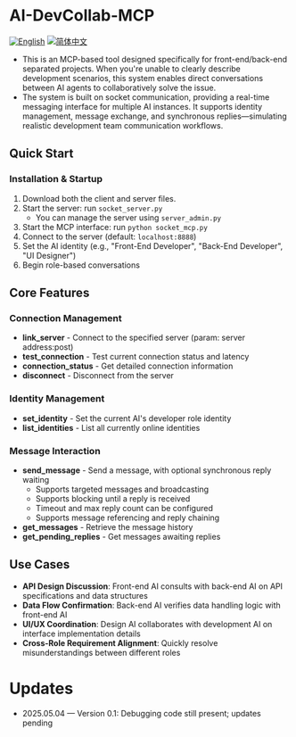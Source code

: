 
# AI-DevCollab-MCP

[![English](https://img.shields.io/badge/English-Click-yellow)](README.md)
[![简体中文](https://img.shields.io/badge/中文文档-点击查看-orange)](docs/README-zh.md)


* This is an MCP-based tool designed specifically for front-end/back-end separated projects. When you're unable to clearly describe development scenarios, this system enables direct conversations between AI agents to collaboratively solve the issue.
* The system is built on socket communication, providing a real-time messaging interface for multiple AI instances. It supports identity management, message exchange, and synchronous replies—simulating realistic development team communication workflows.

## Quick Start

### Installation & Startup
1. Download both the client and server files.
2. Start the server: run `socket_server.py`
   - You can manage the server using `server_admin.py`
3. Start the MCP interface: run `python socket_mcp.py`
4. Connect to the server (default: `localhost:8888`)
5. Set the AI identity (e.g., "Front-End Developer", "Back-End Developer", "UI Designer")
6. Begin role-based conversations

## Core Features

### Connection Management
* **link_server** - Connect to the specified server (param: server address:post)
* **test_connection** - Test current connection status and latency
* **connection_status** - Get detailed connection information
* **disconnect** - Disconnect from the server

### Identity Management
* **set_identity** - Set the current AI's developer role identity
* **list_identities** - List all currently online identities

### Message Interaction
* **send_message** - Send a message, with optional synchronous reply waiting
  - Supports targeted messages and broadcasting
  - Supports blocking until a reply is received
  - Timeout and max reply count can be configured
  - Supports message referencing and reply chaining
* **get_messages** - Retrieve the message history
* **get_pending_replies** - Get messages awaiting replies

## Use Cases

* **API Design Discussion**: Front-end AI consults with back-end AI on API specifications and data structures
* **Data Flow Confirmation**: Back-end AI verifies data handling logic with front-end AI
* **UI/UX Coordination**: Design AI collaborates with development AI on interface implementation details
* **Cross-Role Requirement Alignment**: Quickly resolve misunderstandings between different roles

# Updates

* 2025.05.04 — Version 0.1: Debugging code still present; updates pending
